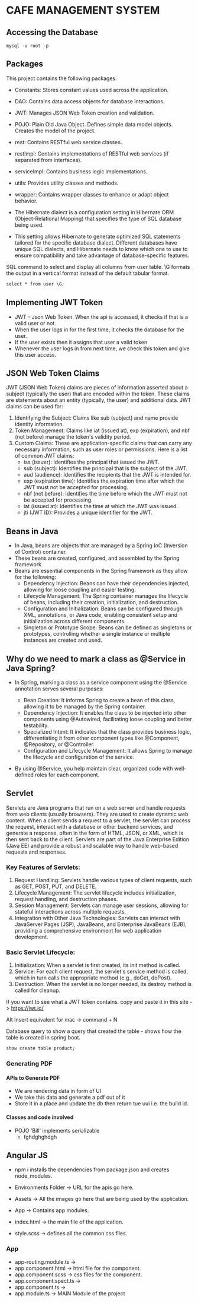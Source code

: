 # CAFE MANAGEMENT SYSTEM #

## Accessing the Database ##

```
mysql -u root -p
```

## Packages ##

This project contains the following packages.

- Constants: Stores constant values used across the application.
- DAO: Contains data access objects for database interactions.
- JWT: Manages JSON Web Token creation and validation.
- POJO: Plain Old Java Object. Defines simple data model objects. Creates the model of the project.
- rest: Contains RESTful web service classes.
- restImpl: Contains implementations of RESTful web services (if separated from interfaces).
- serviceImpl: Contains business logic implementations.
- utils: Provides utility classes and methods.
- wrapper: Contains wrapper classes to enhance or adapt object behavior.

- The Hibernate dialect is a configuration setting in Hibernate ORM (Object-Relational Mapping) that specifies the type of SQL database being used.
- This setting allows Hibernate to generate optimized SQL statements tailored for the specific database dialect. Different databases have unique SQL dialects, and Hibernate needs to know which one to use to ensure compatibility and take advantage of database-specific features.

SQL command to select and display all columns from user table. \G formats the output
in a vertical format instead of the default tabular format. 

```dockerfile
select * from user \G;
```

## Implementing JWT Token ##

- JWT - Json Web Token. When the api is accessed, it checks if that is a valid user or not. 
- When the user logs in for the first time, it checks the database for the user.
- If the user exists then it assigns that user a valid token
- Whenever the user logs in from next time, we check this token and give this user access. 

## JSON Web Token Claims ##
JWT (JSON Web Token) claims are pieces of information asserted about a subject (typically the user) that are encoded within the token. These claims are statements about an entity (typically, the user) and additional data. JWT claims can be used for:

1. Identifying the Subject: Claims like sub (subject) and name provide identity information.
2. Token Management: Claims like iat (issued at), exp (expiration), and nbf (not before) manage the token's validity period.
3. Custom Claims: These are application-specific claims that can carry any necessary information, such as user roles or permissions.
Here is a list of common JWT claims:
   - iss (issuer): Identifies the principal that issued the JWT.
   - sub (subject): Identifies the principal that is the subject of the JWT.
   - aud (audience): Identifies the recipients that the JWT is intended for.
   - exp (expiration time): Identifies the expiration time after which the JWT must not be accepted for processing.
   - nbf (not before): Identifies the time before which the JWT must not be accepted for processing.
   - iat (issued at): Identifies the time at which the JWT was issued.
   - jti (JWT ID): Provides a unique identifier for the JWT.

## Beans in Java ##
- In Java, beans are objects that are managed by a Spring IoC (Inversion of Control) container.
- These beans are created, configured, and assembled by the Spring framework. 
- Beans are essential components in the Spring framework as they allow for the following:
  - Dependency Injection: Beans can have their dependencies injected, allowing for loose coupling and easier testing.
  - Lifecycle Management: The Spring container manages the lifecycle of beans, including their creation, initialization, and destruction.
  - Configuration and Initialization: Beans can be configured through XML, annotations, or Java code, enabling consistent setup and initialization across different components.
  - Singleton or Prototype Scope: Beans can be defined as singletons or prototypes, controlling whether a single instance or multiple instances are created and used.

## Why do we need to mark a class as @Service in Java Spring? ##
- In Spring, marking a class as a service component using the @Service annotation serves several purposes:

  - Bean Creation: It informs Spring to create a bean of this class, allowing it to be managed by the Spring container.
  - Dependency Injection: It enables the class to be injected into other components using @Autowired, facilitating loose coupling and better testability.
  - Specialized Intent: It indicates that the class provides business logic, differentiating it from other component types like @Component, @Repository, or @Controller.
  - Configuration and Lifecycle Management: It allows Spring to manage the lifecycle and configuration of the service.
  
- By using @Service, you help maintain clear, organized code with well-defined roles for each component.

## Servlet ##

Servlets are Java programs that run on a web server and handle requests from web clients (usually browsers). They are used to create dynamic web content. When a client sends a request to a servlet, the servlet can process the request, interact with a database or other backend services, and generate a response, often in the form of HTML, JSON, or XML, which is then sent back to the client. Servlets are part of the Java Enterprise Edition (Java EE) and provide a robust and scalable way to handle web-based requests and responses.

### Key Features of Servlets: ###
1. Request Handling: Servlets handle various types of client requests, such as GET, POST, PUT, and DELETE.
2. Lifecycle Management: The servlet lifecycle includes initialization, request handling, and destruction phases.
3. Session Management: Servlets can manage user sessions, allowing for stateful interactions across multiple requests.
4. Integration with Other Java Technologies: Servlets can interact with JavaServer Pages (JSP), JavaBeans, and Enterprise JavaBeans (EJB), providing a comprehensive environment for web application development.

### Basic Servlet Lifecycle: ###
1. Initialization: When a servlet is first created, its init method is called.
2. Service: For each client request, the servlet's service method is called, which in turn calls the appropriate method (e.g., doGet, doPost).
3. Destruction: When the servlet is no longer needed, its destroy method is called for cleanup.

If you want to see what a JWT token contains. copy and paste it in this site -> https://jwt.io/

Alt Insert equivalent for mac -> command + N 

Database query to show a query that created the table - shows how the table is created in spring boot.
```dockerfile
show create table product;
```
### Generating PDF ###
#### APIs to Generate PDF ####
- We are rendering data in form of UI
- We take this data and generate a pdf out of it 
- Store it in a place and update the db then return tue uui i.e. the build id. 
#### Classes and code involved #####
- POJO  'Bill' implements serializable 
  - fghdghghdgh


## Angular JS ##
- npm i installs the dependencies from package.json and creates node_modules.

- Environments Folder -> URL for the apis go here. 
- Assets -> All the images go here that are being used by the application. 
- App -> Contains app modules. 

- index.html -> the main file of the application. 
- style.scss -> defines all the common css files. 

### App ###

- app-routing.module.ts -> 
- app.component.html -> html file for the component. 
- app.component.scss -> css files for the component. 
- app.component.spect.ts -> 
- app.component.ts -> 
- app.module.ts -> MAIN Module of the project
